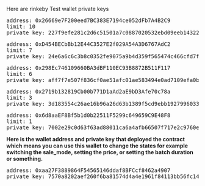 <p>
Here are rinkeby Test wallet private keys

<pre>
address: 0x26669e7F200eed7BC383E7194ce052dFb7A4B2C9
limit: 10
private key: 227f9efe281c2d6c51501a7c0887020532ebd09eeb1432222ec71ec5d0a7a30b
</pre>

<pre>
address: 0xD454BECbBb12E44C3527E2f029A54A3D6767AdC2
limit: 7
private key: 24e6a6c6c3b8c0352fe9075a9b4d359f565474c466cfd7f3d2b57179acccdd09
</pre>

<pre>
address: 0x298Ec746109660BA3dBF110EC93B8872B511F117
limit: 6
private key: aff7f7e507f836cf0ae51afc01ae583494e0ad7109efa0b3c717db19efa3f386
</pre>

<pre>
address: 0x2719b132819Cb00b771D1aAd2aE9bD3Afe70c78a
limit: 3
private key: 3d183554c26ae16b96a26d63b1389f5cd9ebb19279960332f19673d20780462b
</pre>

<pre>
address: 0x6d8aaEF8Bf5b1d0b22511F5299c649659C9E48F8
limit: 1
private key: 7002e29c0d63f63ad88011ca6a4afb66507f717e2c9760ecdfaa34c6f6ebc93b
</pre>
</p>

<p>
<b>Here is the wallet address and private key that deployed the contract which means you can use this wallet to change the states for example switching the sale_mode, setting the price, or setting the batch duration or something.</b>

<pre>
address: 0xaa27F3889864F54565146ddaf8BFCcf8462a4907
private key: 7570a8202aef260f6ba81574d4a4e1961f84113bb56fc14faa5c7fc3c5d75ff9
</pre>
</p>
